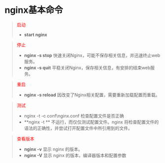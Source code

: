 # nginx基本命令

> <font color=red>启动</font>
>
> * **start nginx**



> <font color=red>停止</font>
>
> * **nginx -s stop**    快速关闭Nginx，可能不保存相关信息，并迅速终止web服务。
> * **nginx -s quit**    平稳关闭Nginx，保存相关信息，有安排的结束web服务。



> <font color=red>重启</font>
>
> * **nginx -s reload**     因改变了Nginx相关配置，需要重新加载配置而重载。



> <font color=red>测试</font>
>
> * nginx -t -c conf\nginx.conf   检查配置文件是否正确
> * **nginx -t **  不运行，而仅仅测试配置文件。nginx 将检查配置文件的语法的正确性，并尝试打开配置文件中所引用到的文件。



> <font color=red>查看版本</font>
>
> * **nginx -v**    显示 nginx 的版本。
> * **nginx -V**   显示 nginx 的版本，编译器版本和配置参数